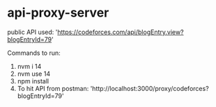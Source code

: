 # api-proxy-server

public API used: 'https://codeforces.com/api/blogEntry.view?blogEntryId=79'

Commands to run:
1. nvm i 14
2. nvm use 14
3. npm install
4. To hit API from postman: 'http://localhost:3000/proxy/codeforces?blogEntryId=79'